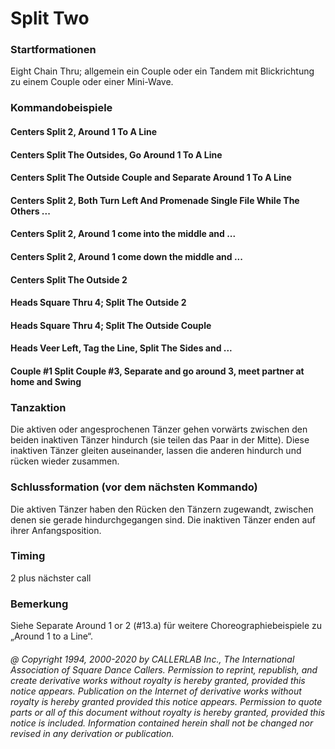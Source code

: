 
# Split Two

### Startformationen
 Eight Chain Thru; allgemein ein Couple oder ein Tandem mit Blickrichtung zu einem Couple oder einer Mini-Wave.

### Kommandobeispiele

#### Centers Split 2, Around 1 To A Line
#### Centers Split The Outsides, Go Around 1 To A Line
#### Centers Split The Outside Couple and Separate Around 1 To A Line
#### Centers Split 2, Both Turn Left And Promenade Single File While The Others ...
#### Centers Split 2, Around 1 come into the middle and ...
#### Centers Split 2, Around 1 come down the middle and ...
#### Centers Split The Outside 2
#### Heads Square Thru 4; Split The Outside 2
#### Heads Square Thru 4; Split The Outside Couple
#### Heads Veer Left, Tag the Line, Split The Sides and ...
#### Couple #1 Split Couple #3, Separate and go around 3, meet partner at home and Swing

### Tanzaktion

Die aktiven oder angesprochenen Tänzer gehen vorwärts zwischen den beiden inaktiven Tänzer hindurch (sie teilen das Paar in der Mitte). Diese inaktiven Tänzer gleiten auseinander, lassen die anderen hindurch und rücken wieder zusammen.

### Schlussformation (vor dem nächsten Kommando)

Die aktiven Tänzer haben den Rücken den Tänzern zugewandt, zwischen denen sie gerade hindurchgegangen sind. Die inaktiven Tänzer enden auf ihrer Anfangsposition.

### Timing

2 plus nächster call

### Bemerkung

Siehe Separate Around 1 or 2 (#13.a) für weitere Choreographiebeispiele zu „Around 1 to a Line“.

###### @ Copyright 1994, 2000-2020 by CALLERLAB Inc., The International Association of Square Dance Callers. Permission to reprint, republish, and create derivative works without royalty is hereby granted, provided this notice appears. Publication on the Internet of derivative works without royalty is hereby granted provided this notice appears. Permission to quote parts or all of this document without royalty is hereby granted, provided this notice is included. Information contained herein shall not be changed nor revised in any derivation or publication.
